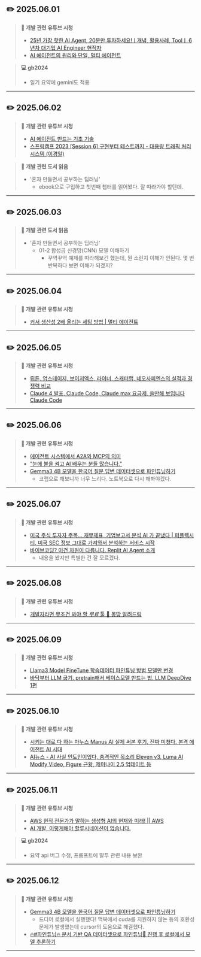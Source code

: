 ## ✏️ 2025.06.01  
> **🎥 개발 관련 유튜브 시청**  
>   - [25년 가장 핫한 AI Agent, 20분만 투자하세요!ㅣ개념, 활용사례, Toolㅣ 6년차 대기업 AI Engineer 현직자](https://youtu.be/j4LgIuY8qTM?si=_fFljLk7vgVHUpwt)
>   - [AI 에이전트의 원리와 단일, 멀티 에이전트](https://youtu.be/1n_Kui6B43Y?si=4La7NphFK9qaZtpo)

> **💻 gb2024**  
>   - 일기 요약에 gemini도 적용

---

## ✏️ 2025.06.02
> **🎥 개발 관련 유튜브 시청**  
>   - [AI 에이전트 만드는 기초 기술](https://youtu.be/eu5H0iRJsJ4?si=nc4oWkHDxTNJxz0x)
>   - [스프링캠프 2023 [Session 6] 구현부터 테스트까지 - 대용량 트래픽 처리 시스템 (이경일)](https://youtu.be/XBXmHCy1EBA?si=JoGughqlut_sNsVg)

> **📖 개발 관련 도서 읽음**
>   - '혼자 만들면서 공부하는 딥러닝'
>       - ebook으로 구입하고 첫번째 챕터를 읽어봤다. 잘 따라가야 할텐데.

---

## ✏️ 2025.06.03
> **📖 개발 관련 도서 읽음**
>   - '혼자 만들면서 공부하는 딥러닝'
>       - 01-2 합성곱 신경망(CNN) 모델 이해하기
>           - 꾸역꾸역 예제를 따라해보긴 했는데, 뭔 소린지 이해가 안된다. 몇 번 반복하다 보면 이해가 되겠지?

---

## ✏️ 2025.06.04
> **🎥 개발 관련 유튜브 시청**  
>   - [커서 생산성 2배 올리는 세팅 방법 | 멀티 에이전트](https://youtu.be/O__gSZcE35Y?si=AVo_QifrjCKBhpos)

---

## ✏️ 2025.06.05
> **🎥 개발 관련 유튜브 시청**  
>   - [뤼튼, 업스테이지, 보이저엑스, 라이너, 스캐터랩, 네오사피엔스의 실적과 경쟁력 비교](https://youtu.be/985LB24Jn6g?si=LhBzhgMgLN7sPyqF)
>  - [Claude 4 발표, Claude Code, Claude max 요금제, 쓸만해 보입니다 Claude Code](https://youtu.be/JRWc1UHZuuk?si=JUYoSpgWEH_G2DpU)

---

## ✏️ 2025.06.06
> **🎥 개발 관련 유튜브 시청**  
>   - [에이전트 시스템에서 A2A와 MCP의 의미](https://youtu.be/nyZnrKVaIXU?si=8lyH8EIhUIZuyUzY)
>   - ["눈에 불을 켜고 AI 배우는 분들 많습니다."](https://youtu.be/YTLg02XjKaM?si=dEwDzw95YSSZ690K)
>   - [Gemma3 4B 모델을 한국어 질문 답변 데이터셋으로 파인튜닝하기](https://youtu.be/fvOF5SsFigk?si=M55JLFktr9OcKwzT)
>       - 코랩으로 해보니까 너무 느리다. 노트북으로 다시 해봐야겠다.

---

## ✏️ 2025.06.07
> **🎥 개발 관련 유튜브 시청**  
>   - [미국 주식 투자자 주목... 재무제표, 기업보고서 분석 AI 가 끝냈다 | 퍼플렉시티, 미국 SEC 정보 그대로 가져와서 분석하는 서비스 시작](https://youtu.be/Uc6QonYSjps?si=TN8Jv9O55f9v51k_)
>   - [바이브코딩? 이건 차원이 다릅니다. Replit AI Agent 소개](https://youtu.be/mLXihxc4eQE?si=iUNj4PLQKPbomTxt)
>       - 내용을 봤지만 특별한 건 잘 모르겠다.

---

## ✏️ 2025.06.08
> **🎥 개발 관련 유튜브 시청**  
>   - [개발자라면 무조건 봐야 할 *무료* 툴 🍯 몽땅 알려드림](https://youtu.be/yB68qccupGc?si=qhnEjqEXd1fpxxwM)

---

## ✏️ 2025.06.09
> **🎥 개발 관련 유튜브 시청**  
>   - [Llama3 Model FineTune 학습데이터 파인튜닝 방법 모델만 변경](https://youtu.be/f8pDjOkXIZo?si=cr2Zar9Eec3XjWvT)
>   - [바닥부터 LLM 굽기. pretrain해서 베이스모델 만드는 법. LLM DeepDive 1편](https://youtu.be/QQ5PMNnlA1U?si=PAEq6ezWNQBipTW0)

---

## ✏️ 2025.06.10
> **🎥 개발 관련 유튜브 시청**  
>   - [시키는 대로 다 하는 마누스 Manus AI 실제 써본 후기, 진짜 미쳤다. 본격 에이전트 AI 시대](https://youtu.be/FKjnEy6bUq0?si=a9tyLQBW-IjSn5KS)
>   - [AI뉴스 - AI 사실 인도인이었다, 충격적인 목소리 Eleven v3, Luma AI Modify Video, Figure 근황, 제미나이 2.5 업데이트 등](https://youtu.be/sY67jr3kk1c?si=pUoTcJBvwfATJ7gW)

---

## ✏️ 2025.06.11
> **🎥 개발 관련 유튜브 시청**  
>   - [AWS 현직 전문가가 말하는 생성형 AI의 현재와 미래! || AWS](https://youtu.be/sqkdZGnVU9k?si=PLrqyUBHh3sRdM8z)
>   - [AI 개발, 이렇게해야 할루시네이션이 없습니다.](https://youtu.be/yy6XyOld5Vc?si=pjeh2_JHWwN-JPY1)

> **💻 gb2024**  
>   - 요약 api 버그 수정, 프롬프트에 말투 관련 내용 보완

---

## ✏️ 2025.06.12
> **🎥 개발 관련 유튜브 시청**  
>   - [Gemma3 4B 모델을 한국어 질문 답변 데이터셋으로 파인튜닝하기](https://youtu.be/fvOF5SsFigk?si=DdqETtO7ss7Vghwj)
>       - 드디어 로컬에서 실행했다! 맥북에서 cuda를 지원하지 않는 등의 호환성 문제가 발생했는데 cursor의 도움으로 해결했다.
>   - [🔥#파인튜닝🔥 문서 기반 QA 데이터셋으로 파인튜닝🤖 진행 후 로컬에서 모델 추론하기](https://youtu.be/oZY0D8N6bC8?si=hjuVNrynblFGz-tO)

---

